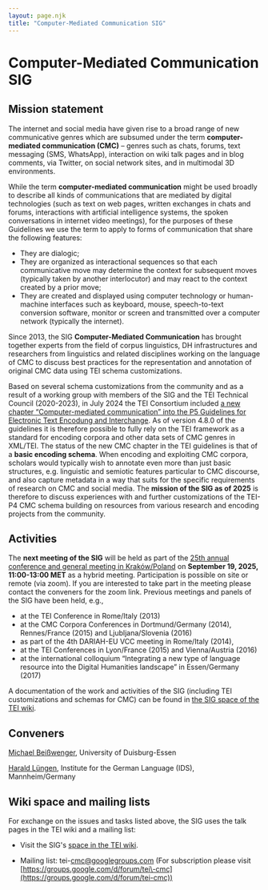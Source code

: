 ```yaml
---
layout: page.njk
title: "Computer-Mediated Communication SIG"
---
```

# Computer-Mediated Communication SIG
Mission statement
-----------------

The internet and social media have given rise to a broad range of new communicative genres which are subsumed under the term **computer-mediated communication (CMC)** – genres such as chats, forums, text messaging (SMS, WhatsApp), interaction on wiki talk pages and in blog comments, via Twitter, on social network sites, and in multimodal 3D environments.

While the term **computer-mediated communication** might be used broadly to describe all kinds of communications that are mediated by digital technologies (such as text on web pages, written exchanges in chats and forums, interactions with artificial intelligence systems, the spoken conversations in internet video meetings), for the purposes of these Guidelines we use the term to apply to forms of communication that share the following features: 

*	They are dialogic;
*	They are organized as interactional sequences so that each communicative move may determine the context for subsequent moves (typically taken by another interlocutor) and may react to the context created by a prior move;
*	They are created and displayed using computer technology or human-machine interfaces such as keyboard, mouse, speech-to-text conversion software, monitor or screen and transmitted over a computer network (typically the internet).

Since 2013, the SIG **Computer-Mediated Communication** has brought together experts from the field of corpus linguistics, DH infrastructures and researchers from linguistics and related disciplines working on the language of CMC to discuss best practices for the representation and annotation of original CMC data using TEI schema customizations.

Based on several schema customizations from the community and as a result of a working group with members of the SIG and the TEI Technical Council (2020-2023), in July 2024 the TEI Consortium included [a new chapter “Computer-mediated communication” into the P5 Guidelines for Electronic Text Encodung and Interchange](https://tei-c.org/release/doc/tei-p5-doc/en/html/CMC.html). As of version 4.8.0 of the guidelines it is therefore possible to fully rely on the TEI framework as a standard for encoding corpora and other data sets of CMC genres in XML/TEI. The status of the new CMC chapter in the TEI guidelines is that of a **basic encoding schema**. When encoding and exploiting CMC corpora, scholars would typically wish to annotate even more than just basic structures, e.g. linguistic and semiotic features particular to CMC discourse, and also capture metadata in a way that suits for the specific requirements of research on CMC and social media. The **mission of the SIG as of 2025** is therefore to discuss experiences with and further customizations of the TEI-P4 CMC schema building on resources from various research and encoding projects from the community.

Activities
----------
The **next meeting of the SIG** will be held as part of the [25th annual conference and general meeting in Kraków/Poland](https://tei2025.confer.uj.edu.pl) on **September 19, 2025, 11:00-13:00 MET** as a hybrid meeting. Participation is possible on site or remote (via zoom). If you are interested to take part in the meeting please contact the conveners for the zoom link.
Previous meetings and panels of the SIG have been held, e.g.,
* at the TEI Conference in Rome/Italy (2013)
*	at the CMC Corpora Conferences in Dortmund/Germany (2014), Rennes/France (2015) and Ljubljana/Slovenia (2016)
*	as part of the 4th DARIAH-EU VCC meeting in Rome/Italy (2014),
*	at the TEI Conferences in Lyon/France (2015) and Vienna/Austria (2016)
*	at the international colloquium “Integrating a new type of language resource into the Digital Humanities landscape” in Essen/Germany (2017)

A documentation of the work and activities of the SIG (including TEI customizations and schemas for CMC) can be found in [the SIG space of the TEI wiki](https://wiki.tei-c.org/index.php/SIG:Computer-Mediated_Communication).



Conveners
---------


[Michael Beißwenger](https://www.uni-due.de/germanistik/beisswenger/), University of Duisburg\-Essen

[Harald Lüngen](https://www.ids-mannheim.de/digspra/personal/luengen/), Institute for the German Language (IDS), Mannheim/Germany

Wiki space and mailing lists
----------------------------


For exchange on the issues and tasks listed above, the SIG uses the talk pages in the TEI wiki and a mailing list:

* Visit the SIG's [space in the TEI wiki](https://wiki.tei-c.org/index.php/SIG:Computer-Mediated_Communication).


* Mailing list: tei\-cmc@googlegroups.com (For subscription please visit [https://groups.google.com/d/forum/tei\-cmc](https://groups.google.com/d/forum/tei-cmc))


